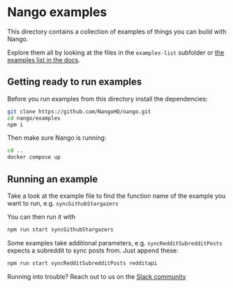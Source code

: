 # Nango examples

This directory contains a collection of examples of things you can build with Nango.

Explore them all by looking at the files in the `examples-list` subfolder or [the examples list in the docs](https://docs.nango.dev/real-world-examples).

## Getting ready to run examples
Before you run examples from this directory install the dependencies:

```bash
git clone https://github.com/NangoHQ/nango.git
cd nango/examples
npm i
```

Then make sure Nango is running:
```bash
cd ..
docker compose up
```

## Running an example
Take a look at the example file to find the function name of the example you want to run, e.g. `syncGithubStargazers`

You can then run it with
```bash
npm run start syncGithubStargazers
```

Some examples take additional parameters, e.g. `syncRedditSubredditPosts` expects a subreddit to sync posts from. Just append these:
```bash
npm run start syncRedditSubredditPosts redditapi
```

Running into trouble? Reach out to us on the [Slack community](https://nango.dev/slack)